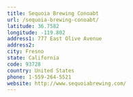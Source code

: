 ```yaml
---
title: Sequoia Brewing Conoabt
url: /sequoia-brewing-conoabt/
latitude: 36.7582
longitude: -119.802
address1: 777 East Olive Avenue
address2: 
city: Fresno
state: California
code: 93728
country: United States
phone: 1-559-264-5521
website: http://www.sequoiabrewing.com/
---
```


